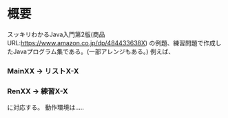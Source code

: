 # 概要
スッキリわかるJava入門第2版(商品URL:https://www.amazon.co.jp/dp/484433638X)
の例題、練習問題で作成したJavaプログラム集である。(一部アレンジもある。)
例えば、
### MainXX   → リストX-X
### RenXX    → 練習X-X
に対応する。
動作環境は.....

